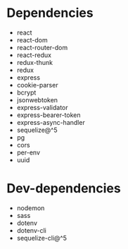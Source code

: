 # Dependencies

- react
- react-dom
- react-router-dom
- react-redux
- redux-thunk
- redux
- express
- cookie-parser
- bcrypt
- jsonwebtoken
- express-validator
- express-bearer-token
- express-async-handler
- sequelize@^5
- pg
- cors
- per-env
- uuid

# Dev-dependencies

- nodemon
- sass
- dotenv
- dotenv-cli
- sequelize-cli@^5
